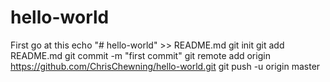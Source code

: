 # hello-world
First go at this
echo "# hello-world" >> README.md
git init
git add README.md
git commit -m "first commit"
git remote add origin https://github.com/ChrisChewning/hello-world.git
git push -u origin master
